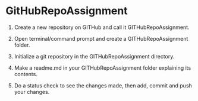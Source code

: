 # GitHubRepoAssignment

1) Create a new repository on GITHub and call it GITHubRepoAssignment.

2) Open terminal/command prompt and create a GITHubRepoAssignment folder.

3) Initialize a git repository in the GITHubRepoAssignment directory.

4) Make a readme.md in your GITHubRepoAssignment folder explaining its contents.

5) Do a status check to see the changes made, then add, commit and push your changes. 
